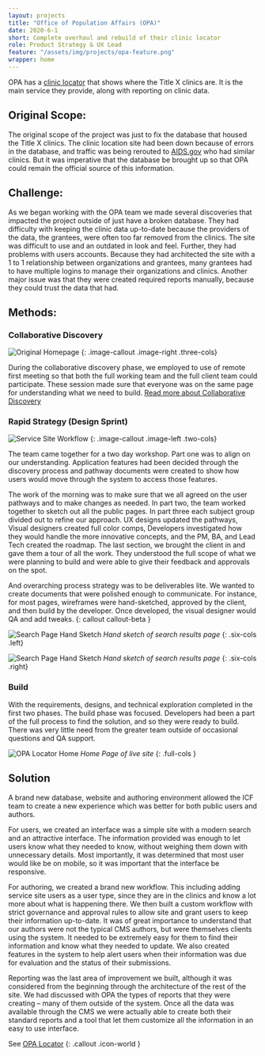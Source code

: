 ```yaml
---
layout: projects
title: "Office of Population Affairs (OPA)"
date: 2020-6-1
short: Complete overhaul and rebuild of their clinic locator
role: Product Strategy & UX Lead
feature: "/assets/img/projects/opa-feature.png"
wrapper: home
---
```


OPA has a [clinic locator](https://opa-fpclinicdb.hhs.gov/) that shows where the Title X clinics are. It is the main service they provide, along with reporting on clinic data.

## Original Scope:
The original scope of the project was just to fix the database that housed the Title X clinics. The clinic location site had been down because of errors in the database, and traffic was being rerouted to [AIDS.gov](http://aids.gov/) who had similar clinics. But it was imperative that the database be brought up so that OPA could remain the official source of this information.

## Challenge: 
As we began working with the OPA team we made several discoveries that impacted the project outside of just have a broken database. They had difficulty with keeping the clinic data up-to-date because the providers of the data, the grantees, were often too far removed from the clinics. The site was difficult to use and an outdated in look and feel. Further, they had problems with users accounts. Because they had architected the site with a 1 to 1 relationship between organizations and grantees, many grantees had to have multiple logins to manage their organizations and clinics. Another major issue was that they were created required reports manually, because they could trust the data that had. 

## Methods:
### Collaborative Discovery
![Original Homepage](/assets/img/projects/opa-org-home.png)
{: .image-callout .image-right .three-cols}


During the collaborative discovery phase, we employed to use of remote first meeting so that both the full working team and the full client team could participate. These session made sure that everyone was on the same page for understanding what we need to build. [Read more about Collaborative Discovery]()

### Rapid Strategy (Design Sprint)
![Service Site Workflow](/assets/img/projects/opa-workflow.png)
{: .image-callout .image-left .two-cols}

The team came together for a two day workshop. Part one was to align on our understanding. Application features had been decided through the discovery process and pathway documents were created to show how users would move through the system to access those features. 

The work of the morning was to make sure that we all agreed on the user pathways and to make changes as needed. In part two, the team worked together to sketch out all the public pages. In part three each subject group divided out to refine our approach. UX designs updated the pathways, Visual designers created full color comps, Developers investigated how they would handle the more innovative concepts, and the PM, BA, and Lead Tech created the roadmap. The last section, we brought the client in and gave them a tour of all the work. They understood the full scope of what we were planning to build and were able to give their feedback and approvals on the spot.

And overarching process strategy was to be deliverables lite. We wanted to create documents that were polished enough to communicate. For instance, for most pages, wireframes were hand-sketched, approved by the client, and then build by the developer. Once developed, the visual designer would QA and add tweaks.
{: callout callout-beta }

![Search Page Hand Sketch](/assets/img/projects/opa-sketch-map.jpg)
*Hand sketch of search results page*
{: .six-cols .left}

![Search Page Hand Sketch](/assets/img/projects/opa-sketch-detail.jpg)
*Hand sketch of search results page*
{: .six-cols .right}

### Build

With the requirements, designs, and technical exploration completed in the first two phases. The build phase was focused. Developers had been a part of the full process to find the solution, and so they were ready to build. There was very little need from the greater team outside of occasional questions and QA support.

![OPA Locator Home](/assets/img/projects/opa-org-home.png)
*Home Page of live site*
{: .full-cols }

## Solution
A brand new database, website and authoring environment allowed the ICF team to create a new experience which was better for both public users and authors.

For users, we created an interface was a simple site with a modern search and an attractive interface. The information provided was enough to let users know what they needed to know, without weighing them down with unnecessary details. Most importantly, it was determined that most user would like be on mobile, so it was important that the interface be responsive.

For authoring, we created a brand new workflow. This including adding service site users as a user type, since they are in the clinics and know a lot more about what is happening there. We then built a custom workflow with strict governance and approval rules to allow site and grant users to keep their information up-to-date. It was of great importance to understand that our authors were not the typical CMS authors, but were themselves clients using the system. It needed to be extremely easy for them to find their information and know what they needed to update. We also created features in the system to help alert users when their information was due for evaluation and the status of their submissions.

Reporting was the last area of improvement we built, although it was considered from the beginning through the architecture of the rest of the site. We had discussed with OPA the types of reports that they were creating – many of them outside of the system. Once all the data was available through the CMS we were actually able to create both their standard reports and a tool that let them customize all the information in an easy to use interface.

See [OPA Locator](https://opa-fpclinicdb.hhs.gov/)
{: .callout .icon-world }
